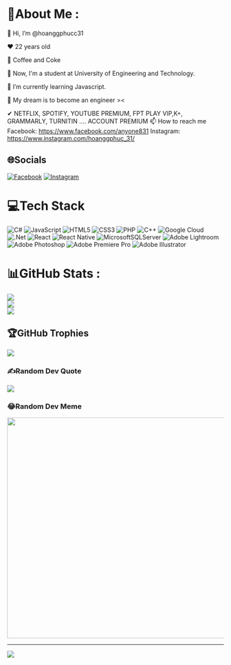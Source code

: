 # 💫About Me :
👋 Hi, I’m @hoanggphucc31

❤ 22 years old

🥤 Coffee and Coke

👀 Now, I'm a student at University of Engineering and Technology.

🌱 I’m currently learning Javascript.

💞️ My dream is to become an engineer ><

✔ NETFLIX, SPOTIFY, YOUTUBE PREMIUM, FPT PLAY VIP,K+, GRAMMARLY, TURNITIN .... ACCOUNT PREMIUM
📫 How to reach me Facebook: https://www.facebook.com/anyone831 Instagram: https://www.instagram.com/hoanggphuc_31/

## 🌐Socials
[![Facebook](https://img.shields.io/badge/Facebook-%231877F2.svg?logo=Facebook&logoColor=white)](https://facebook.com/anyone831) [![Instagram](https://img.shields.io/badge/Instagram-%23E4405F.svg?logo=Instagram&logoColor=white)](https://instagram.com/hoanggphuc_31) 

# 💻Tech Stack
![C#](https://img.shields.io/badge/c%23-%23239120.svg?style=for-the-badge&logo=c-sharp&logoColor=white) ![JavaScript](https://img.shields.io/badge/javascript-%23323330.svg?style=for-the-badge&logo=javascript&logoColor=%23F7DF1E) ![HTML5](https://img.shields.io/badge/html5-%23E34F26.svg?style=for-the-badge&logo=html5&logoColor=white) ![CSS3](https://img.shields.io/badge/css3-%231572B6.svg?style=for-the-badge&logo=css3&logoColor=white) ![PHP](https://img.shields.io/badge/php-%23777BB4.svg?style=for-the-badge&logo=php&logoColor=white) ![C++](https://img.shields.io/badge/c++-%2300599C.svg?style=for-the-badge&logo=c%2B%2B&logoColor=white) ![Google Cloud](https://img.shields.io/badge/Google%20Cloud-%234285F4.svg?style=for-the-badge&logo=google-cloud&logoColor=white) ![.Net](https://img.shields.io/badge/.NET-5C2D91?style=for-the-badge&logo=.net&logoColor=white) ![React](https://img.shields.io/badge/react-%2320232a.svg?style=for-the-badge&logo=react&logoColor=%2361DAFB) ![React Native](https://img.shields.io/badge/react_native-%2320232a.svg?style=for-the-badge&logo=react&logoColor=%2361DAFB) ![MicrosoftSQLServer](https://img.shields.io/badge/Microsoft%20SQL%20Sever-CC2927?style=for-the-badge&logo=microsoft%20sql%20server&logoColor=white) ![Adobe Lightroom](https://img.shields.io/badge/Adobe%20Lightroom-31A8FF.svg?style=for-the-badge&logo=Adobe%20Lightroom&logoColor=white) ![Adobe Photoshop](https://img.shields.io/badge/adobephotoshop-%2331A8FF.svg?style=for-the-badge&logo=adobephotoshop&logoColor=white) ![Adobe Premiere Pro](https://img.shields.io/badge/Adobe%20Premiere%20Pro-9999FF.svg?style=for-the-badge&logo=Adobe%20Premiere%20Pro&logoColor=white) ![Adobe Illustrator](https://img.shields.io/badge/adobeillustrator-%23FF9A00.svg?style=for-the-badge&logo=adobeillustrator&logoColor=white)
# 📊GitHub Stats :
![](https://github-readme-stats.vercel.app/api?username=hoanggphucc31&theme=default&hide_border=true&include_all_commits=true&count_private=false)<br/>
![](https://github-readme-streak-stats.herokuapp.com/?user=hoanggphucc31&theme=default&hide_border=true)<br/>
![](https://github-readme-stats.vercel.app/api/top-langs/?username=hoanggphucc31&theme=default&hide_border=true&include_all_commits=true&count_private=false&layout=compact)

## 🏆GitHub Trophies
![](https://github-profile-trophy.vercel.app/?username=hoanggphucc31&theme=onedark&no-frame=false&no-bg=true&margin-w=4)

### ✍️Random Dev Quote
![](https://quotes-github-readme.vercel.app/api?type=horizontal&theme=radical)

### 😂Random Dev Meme
<img src="https://random-memer.herokuapp.com/" width="512px"/>

---
![](https://komarev.com/ghpvc/?username=hoanggphucc31&label=Visitors+Count&color=brightgreen)

